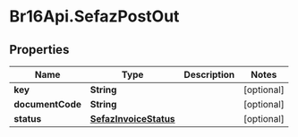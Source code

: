 # Br16Api.SefazPostOut

## Properties
Name | Type | Description | Notes
------------ | ------------- | ------------- | -------------
**key** | **String** |  | [optional] 
**documentCode** | **String** |  | [optional] 
**status** | [**SefazInvoiceStatus**](SefazInvoiceStatus.md) |  | [optional] 


